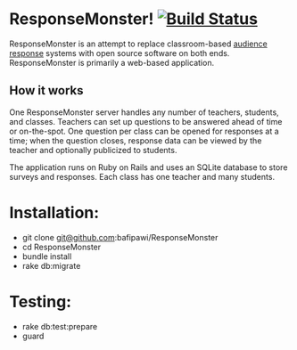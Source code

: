 ResponseMonster! [![Build Status](https://secure.travis-ci.org/bafipawi/ResponseMonster.png?branch=master)](http://travis-ci.org/bafipawi/ResponseMonster)
================

ResponseMonster is an attempt to replace classroom-based [audience response][1]
systems with open source software on both ends. ResponseMonster is primarily a
web-based application.

How it works
------------
One ResponseMonster server handles any number of teachers, students, and
classes. Teachers can set up questions to be answered ahead of time or
on-the-spot. One question per class can be opened for responses at a time; when
the question closes, response data can be viewed by the teacher and optionally
publicized to students.

The application runs on Ruby on Rails and uses an SQLite database to store
surveys and responses. Each class has one teacher and many students.

[1]: http://en.wikipedia.org/wiki/Audience_response

Installation:
=============

- git clone git@github.com:bafipawi/ResponseMonster
- cd ResponseMonster
- bundle install
- rake db:migrate

Testing:
========

- rake db:test:prepare
- guard
